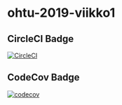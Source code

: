# ohtu-2019-viikko1



## CircleCI Badge
[![CircleCI](https://circleci.com/gh/noobLue/ohtu-2019-viikko1.svg?style=svg)](https://circleci.com/gh/noobLue/ohtu-2019-viikko1)

## CodeCov Badge
[![codecov](https://codecov.io/gh/noobLue/ohtu-2019-viikko1/branch/master/graph/badge.svg)](https://codecov.io/gh/noobLue/ohtu-2019-viikko1)
